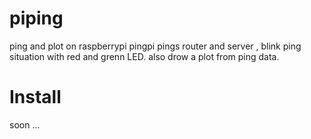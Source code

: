 # piping
ping and plot on raspberrypi 
pingpi pings router and server , blink ping situation with red and grenn LED. also drow a plot from ping data.


# Install
soon ...
